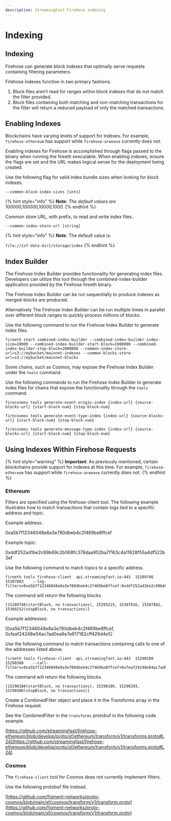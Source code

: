 ```yaml
---
description: StreamingFast Firehose indexing
---
```


# Indexing

## Indexing

Firehose can generate block indexes that optimally serve requests containing filtering parameters.

Firehose indexes function in _two_ primary fashions.

1. Block files aren’t read for ranges within block indexes that do not match the filter provided.
2. Block files containing both matching and non-matching transactions for the filter will return a reduced payload of only the matched transactions.

## Enabling Indexes

Blockchains have varying levels of support for indexes. For example, `firehose-ethereum` has support while `firehose-arweave` currently does not.

Enabling indexes for Firehose is accomplished through flags passed to the binary when running the fireeth executable. When enabling indexes, ensure the flags are set and the URL makes logical sense for the deployment being created.

Use the following flag for valid index bundle sizes when looking for block indexes.

`--common-block-index-sizes [ints]`

{% hint style="info" %}
**Note**: _The default values are 100000,100000,10000,1000._
{% endhint %}

Common store URL, with prefix, to read and write index files.

`--common-index-store-url [string]`

{% hint style="info" %}
**Note**: The default value is:

`file://{sf-data-dir}/storage/index`
{% endhint %}

## Index Builder

The Firehose Index Builder provides functionality for generating index files. Developers can utilize this tool through the combined-index-builder application provided by the Firehose fireeth binary.

The Firehose Index Builder can be run sequentially to produce indexes as merged-blocks are produced.

Alternatively The Firehose Index Builder can be run multiple times in parallel over different block ranges to quickly process millions of blocks.

Use the following command to run the Firehose Index Builder to generate index files.

```
fireeth start combined-index-builder --combined-index-builder-index-size=10000 --combined-index-builder-start-block=1000000 --combined-index-builder-stop-block=2000000 --common-index-store-url=s3://mybucket/mainnet-indexes --common-blocks-store-url=s3://mybucket/mainnet-blocks
```

Some chains, such as Cosmos, may expose the Firehose Index Builder under the `tools` command.

Use the following commands to run the Firehose Index Builder to generate index files for chains that expose the functionality through the `tools` command.

```
firecosmos tools generate-event-origin-index {index-url} {source-blocks-url} {start-block-num} {stop-block-num}
```

```
firecosmos tools generate-event-type-index {index-url} {source-blocks-url} {start-block-num} {stop-block-num}
```

```
firecosmos tools generate-message-type-index {index-url} {source-blocks-url} {start-block-num} {stop-block-num}
```

## Using Indexes Within Firehose Requests

{% hint style="warning" %}
**Important**: As previously mentioned, certain blockchains provide support for indexes at this time. For example, `firehose-ethereum` has support while `firehose-arweave` currently does not.
{% endhint %}

### Ethereum

Filters are specified using the firehose-client tool. The following example illustrates how to match transactions that contain logs tied to a specific address and topic.

Example address:

0xa5b7f12346048e8a3e780dbeb4c2f469be8ffcef

Example topic:

0xddf252ad1be2c89b69c2b068fc378daa952ba7f163c4a11628f55a4df523b3ef

Use the following command to match topics to a specific address.

```
fireeth tools firehose-client  api.streamingfast.io:443  15289746 15307883    --log-filters=0xa5b7f12346048e8a3e780dbeb4c2f469be8ffcef:0xddf252ad1be2c89b69c2b068fc378daa952ba7f163c4a11628f55a4df523b3ef
```

The command will return the following blocks.

```
[15289746(startBlock, no transactions), 15295215, 15307816, 15307882, 15308252(stopBlock, no transactions)]
```

Example addresses:

\[0xa5b7f12346048e8a3e780dbeb4c2f469be8ffcef, 0xfeaf24248e04ac7ad0ea6e7e617182cff429d4e5]

Use the following command to match transactions containing calls to one of the addresses listed above.

```
fireeth tools firehose-client  api.streamingfast.io:443  15290180 15290300    --call-filters=0xa5b7f12346048e8a3e780dbeb4c2f469be8ffcef+0xfeaf24248e04ac7ad0ea6e7e617182cff429d4e5:
```

The command will return the following blocks.

```
[15290180(startBlock, no transactions), 15290186, 15290293, 15290300(stopBlock, no transactions)]
```

Create a CombinedFilter object and place it in the Transforms array in the Firehose request.

See the CombinedFilter in the `transforms` protobuf in the following code example.

[https://github.com/streamingfast/firehose-ethereum/blob/develop/proto/sf/ethereum/transform/v1/transforms.proto#L24](https://github.com/streamingfast/firehose-ethereum/blob/develop/proto/sf/ethereum/transform/v1/transforms.proto#L24)

### Cosmos

The `firehose-client` tool for Cosmos does not currently implement filters.

Use the following protobuf file instead.

[https://github.com/figment-networks/proto-cosmos/blob/main/sf/cosmos/transform/v1/transform.proto](https://github.com/figment-networks/proto-cosmos/blob/main/sf/cosmos/transform/v1/transform.proto)
